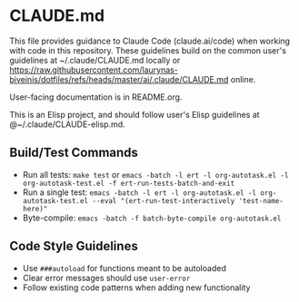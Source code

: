 # CLAUDE.md

This file provides guidance to Claude Code (claude.ai/code) when working with
code in this repository. These guidelines build on the common user's
guidelines at ~/.claude/CLAUDE.md locally or
https://raw.githubusercontent.com/laurynas-biveinis/dotfiles/refs/heads/master/ai/.claude/CLAUDE.md
online.

User-facing documentation is in README.org.

This is an Elisp project, and should follow user's Elisp guidelines at
@~/.claude/CLAUDE-elisp.md.

## Build/Test Commands

- Run all tests: `make test` or `emacs -batch -l ert -l org-autotask.el -l org-autotask-test.el -f ert-run-tests-batch-and-exit`
- Run a single test: `emacs -batch -l ert -l org-autotask.el -l org-autotask-test.el --eval "(ert-run-test-interactively 'test-name-here)"`
- Byte-compile: `emacs -batch -f batch-byte-compile org-autotask.el`

## Code Style Guidelines

- Use `###autoload` for functions meant to be autoloaded
- Clear error messages should use `user-error`
- Follow existing code patterns when adding new functionality
